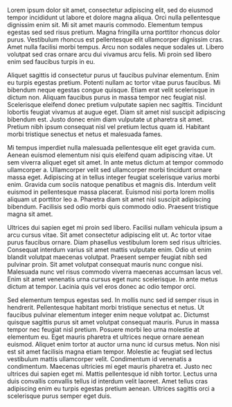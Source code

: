 Lorem ipsum dolor sit amet, consectetur adipiscing elit, sed do eiusmod tempor incididunt ut labore et dolore magna aliqua. Orci nulla pellentesque dignissim enim sit. Mi sit amet mauris commodo. Elementum tempus egestas sed sed risus pretium. Magna fringilla urna porttitor rhoncus dolor purus. Vestibulum rhoncus est pellentesque elit ullamcorper dignissim cras. Amet nulla facilisi morbi tempus. Arcu non sodales neque sodales ut. Libero volutpat sed cras ornare arcu dui vivamus arcu felis. Mi proin sed libero enim sed faucibus turpis in eu.

Aliquet sagittis id consectetur purus ut faucibus pulvinar elementum. Enim eu turpis egestas pretium. Potenti nullam ac tortor vitae purus faucibus. Mi bibendum neque egestas congue quisque. Etiam erat velit scelerisque in dictum non. Aliquam faucibus purus in massa tempor nec feugiat nisl. Scelerisque eleifend donec pretium vulputate sapien nec sagittis. Tincidunt lobortis feugiat vivamus at augue eget. Diam sit amet nisl suscipit adipiscing bibendum est. Justo donec enim diam vulputate ut pharetra sit amet. Pretium nibh ipsum consequat nisl vel pretium lectus quam id. Habitant morbi tristique senectus et netus et malesuada fames.

Mi tempus imperdiet nulla malesuada pellentesque elit eget gravida cum. Aenean euismod elementum nisi quis eleifend quam adipiscing vitae. Ut sem viverra aliquet eget sit amet. In ante metus dictum at tempor commodo ullamcorper a. Ullamcorper velit sed ullamcorper morbi tincidunt ornare massa eget. Adipiscing at in tellus integer feugiat scelerisque varius morbi enim. Gravida cum sociis natoque penatibus et magnis dis. Interdum velit euismod in pellentesque massa placerat. Euismod nisi porta lorem mollis aliquam ut porttitor leo a. Pharetra diam sit amet nisl suscipit adipiscing bibendum. Facilisis sed odio morbi quis commodo odio. Praesent tristique magna sit amet.

Ultrices dui sapien eget mi proin sed libero. Facilisi nullam vehicula ipsum a arcu cursus vitae. Sit amet consectetur adipiscing elit ut. Ac tortor vitae purus faucibus ornare. Diam phasellus vestibulum lorem sed risus ultricies. Consequat interdum varius sit amet mattis vulputate enim. Odio ut enim blandit volutpat maecenas volutpat. Praesent semper feugiat nibh sed pulvinar proin. Sit amet volutpat consequat mauris nunc congue nisi. Malesuada nunc vel risus commodo viverra maecenas accumsan lacus vel. Enim sit amet venenatis urna cursus eget nunc scelerisque. In ante metus dictum at tempor. Lacinia quis vel eros donec ac odio tempor orci.

Sed elementum tempus egestas sed. In mollis nunc sed id semper risus in hendrerit. Pellentesque habitant morbi tristique senectus et netus. Ut faucibus pulvinar elementum integer enim neque volutpat ac. Dictumst quisque sagittis purus sit amet volutpat consequat mauris. Purus in massa tempor nec feugiat nisl pretium. Posuere morbi leo urna molestie at elementum eu. Eget mauris pharetra et ultrices neque ornare aenean euismod. Aliquet enim tortor at auctor urna nunc id cursus metus. Non nisi est sit amet facilisis magna etiam tempor. Molestie ac feugiat sed lectus vestibulum mattis ullamcorper velit. Condimentum id venenatis a condimentum. Maecenas ultricies mi eget mauris pharetra et. Justo nec ultrices dui sapien eget mi. Mattis pellentesque id nibh tortor. Lectus urna duis convallis convallis tellus id interdum velit laoreet. Amet tellus cras adipiscing enim eu turpis egestas pretium aenean. Ultrices sagittis orci a scelerisque purus semper eget duis.

